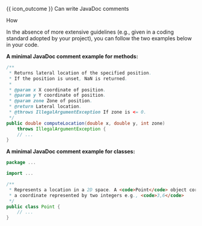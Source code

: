 <span id="prereqs"></span>

<span id="outcomes">{{ icon_outcome }} Can write JavaDoc comments</span>

<span id="title">How</span>

<div id="body">

In the absence of more extensive guidelines (e.g., given in a coding standard adopted by your project), you can follow the two examples below in your code.

**A minimal JavaDoc comment example for methods:**
```java
/**
 * Returns lateral location of the specified position.
 * If the position is unset, NaN is returned.
 *
 * @param x X coordinate of position.
 * @param y Y coordinate of position.
 * @param zone Zone of position.
 * @return Lateral location.
 * @throws IllegalArgumentException If zone is <= 0.
 */
public double computeLocation(double x, double y, int zone)
    throws IllegalArgumentException {
    // ...
}
```

**A minimal JavaDoc comment example for classes:**
```java
package ...

import ...

/**
 * Represents a location in a 2D space. A <code>Point</code> object corresponds to
 * a coordinate represented by two integers e.g., <code>3,6</code>
 */
public class Point {
    // ...
}
```

</div>

<div id="extras">
  <include src="resourcesPanel.md" boilerplate />
</div>